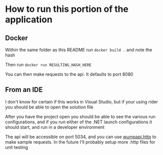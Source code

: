 # How to run this portion of the application
## Docker
Within the same folder as this README run ```docker build .``` and note the hash

Then run ```docker run RESULTING_HASH_HERE```

You can then make requests to the api. It defaults to port 8080
## From an IDE
I don't know for certain if this works in Visual Studio, but if your using rider you should be able to open the solution file

After you have the project open you should be able to see the various run configurations, and if you run either of the .NET launch configurations it should start, and run in a developer environment

The api will be accessible on port 5034, and you can use [wumpapi.http]() to make sample requests. In the future I'll probably setup more .http files for unit testing
